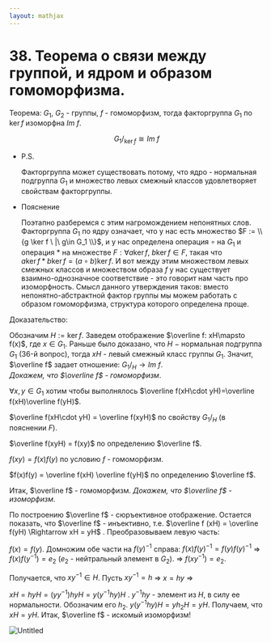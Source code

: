 ```yaml
---  
layout: mathjax  
---  
```

  
# 38. Теорема о связи между группой, и ядром и образом гомоморфизма.  
  
Теорема: $G_1$, $G_2$ - группы, $f$ - гомоморфизм, тогда факторгруппа $G_1$ по $\ker f$ изоморфна $Im \ f$.  
  
$$  
G_1/_{\ker f}\cong Im \ f  
$$  
  
- P.S.  
  
    Факторгруппа может существовать потому, что ядро - нормальная подгруппа $G_1$ и множество левых смежный классов удовлетворяет свойствам факторгруппы.  
  
- Пояснение  
  
    Поэтапно разберемся с этим нагромождением непонятных слов. Факторгруппа $G_1$ по ядру означает, что у нас есть множество $F := \\{g \ker f \ |\  g\in G_1 \\}$, и у нас определена операция $\circ$ на $G_1$ и операция $*$ на множестве $F: \forall a \ker f, \ b \ker f \in F$, такая что  
    $a \ker f * b \ker f = (a \circ b) \ker f$. И вот между этим множеством левых смежных классов и множеством образа $f$ у нас существует взаимно-однозначное соответствие - это говорит нам часть про изоморфность. Смысл данного утверждения таков: вместо непонятно-абстрактной фактор группы мы можем работать с образом гомоморфизма, структура которого определена проще.  
  
  
Доказательство:  
  
Обозначим $H:=\ker f$. Заведем отображение $\overline f: xH\mapsto f(x)$, где $x\in G_1$. Раньше было доказано, что $H$ $-$ нормальная подгруппа $G_1$ (36-й вопрос), тогда $xH$ - левый смежный класс группы $G_1$. Значит, $\overline f$ задает отношение: $G_1/_H \to Im \ f.$  
*Докажем, что $\overline f$ - гомоморфизм*.  
  
$\forall x, y  \in G_1$ хотим чтобы выполнялось $\overline f(xH\cdot yH)=\overline f(xH)\overline f(yH)$.  
  
$\overline f(xH\cdot yH) = \overline f(xyH)$ по свойству $G_1/_{H}$ (в пояснении $F$).  
  
$\overline f(xyH) = f(xy)$ по определению $\overline f$.  
  
$f(xy) = f(x) f(y)$ по условию $f$ - гомоморфизм.  
  
$f(x)f(y) = \overline f(xH) \overline f(yH)$ по определению $\overline f$.  
  
Итак, $\overline f$  - гомоморфизм. *Докажем, что $\overline f$ - изоморфизм*.  
  
По построению $\overline f$ - сюръективное отображение. Остается показать, что $\overline f$ - инъективно, т.е. $\overline f (xH) = \overline f(yH) \Rightarrow xH = yH$ . Преобразовываем левую часть:  
  
$f(x) = f(y)$. Домножим обе части на $f(y)^{-1}$  справа: $f(x)f(y)^{-1} = f(y)f(y)^{-1}$ $\Rightarrow$ $f(x)f(y^{-1}) = e_2$    ($e_2$ - нейтральный элемент в $G_2$).  $\Rightarrow$ $f(xy^{-1}) = e_2$.  
  
Получается, что $xy^{-1} \in H$. Пусть $xy^{-1} = h$ $\Rightarrow$ $x = hy$ $\Rightarrow$  
  
$xH = hyH = (yy^{-1})hyH = y(y^{-1}hy)H$ . $y^{-1}hy$ - элемент из $H$, в силу ее нормальности. Обозначим его $h_2$. $y(y^{-1}hy)H  = yh_2H = yH$. Получаем, что $xH=yH$. Итак, $\overline f$ - искомый изоморфизм!  
  
![Untitled](Untitled.png)  
